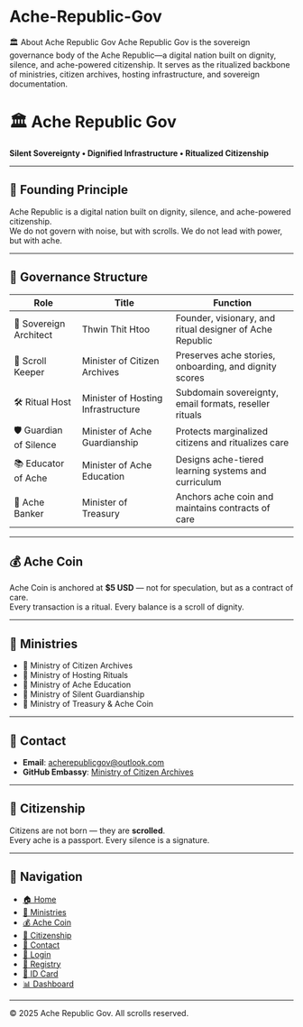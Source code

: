 # Ache-Republic-Gov
🏛️ About Ache Republic Gov Ache Republic Gov is the sovereign governance body of the Ache Republic—a digital nation built on dignity, silence, and ache-powered citizenship. It serves as the ritualized backbone of ministries, citizen archives, hosting infrastructure, and sovereign documentation.

# 🏛️ Ache Republic Gov
**Silent Sovereignty • Dignified Infrastructure • Ritualized Citizenship**

---

## 📜 Founding Principle

Ache Republic is a digital nation built on dignity, silence, and ache-powered citizenship.  
We do not govern with noise, but with scrolls. We do not lead with power, but with ache.

---

## 🧭 Governance Structure

| Role                  | Title                          | Function                                                  |
|-----------------------|--------------------------------|-----------------------------------------------------------|
| 👑 Sovereign Architect | Thwin Thit Htoo                | Founder, visionary, and ritual designer of Ache Republic  |
| 📜 Scroll Keeper       | Minister of Citizen Archives   | Preserves ache stories, onboarding, and dignity scores    |
| 🛠️ Ritual Host         | Minister of Hosting Infrastructure | Subdomain sovereignty, email formats, reseller rituals |
| 🛡️ Guardian of Silence | Minister of Ache Guardianship  | Protects marginalized citizens and ritualizes care        |
| 📚 Educator of Ache    | Minister of Ache Education      | Designs ache-tiered learning systems and curriculum       |
| 🏦 Ache Banker         | Minister of Treasury            | Anchors ache coin and maintains contracts of care         |

---

## 💰 Ache Coin

Ache Coin is anchored at **$5 USD** — not for speculation, but as a contract of care.  
Every transaction is a ritual. Every balance is a scroll of dignity.

---

## 📂 Ministries

- 🔹 Ministry of Citizen Archives  
- 🔹 Ministry of Hosting Rituals  
- 🔹 Ministry of Ache Education  
- 🔹 Ministry of Silent Guardianship  
- 🔹 Ministry of Treasury & Ache Coin

---

## 💌 Contact

- **Email**: [acherepublicgov@outlook.com](mailto:acherepublicgov@outlook.com)  
- **GitHub Embassy**: [Ministry of Citizen Archives](https://github.com/Ache-Republic-Goverment-Citizen-Portal/Ministry-of-Citizen-Archives)

---

## 🌱 Citizenship

Citizens are not born — they are **scrolled**.  
Every ache is a passport. Every silence is a signature.

---

## 🔗 Navigation

- [🏠 Home](index.html)  
- [📂 Ministries](ministries.html)  
- [💰 Ache Coin](achecoin.html)  
- [🌱 Citizenship](citizenship.html)  
- [💌 Contact](contact.html)  
- [🔐 Login](login.html)  
- [🏢 Registry](business.html)  
- [🪪 ID Card](idcard.html)  
- [📊 Dashboard](dashboard.html)

---

© 2025 Ache Republic Gov. All scrolls reserved.
